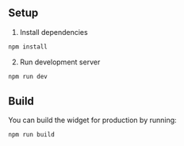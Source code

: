## Setup

1. Install dependencies

```sh
npm install
```

2. Run development server

```sh
npm run dev
```

## Build

You can build the widget for production by running:

```sh
npm run build
```
